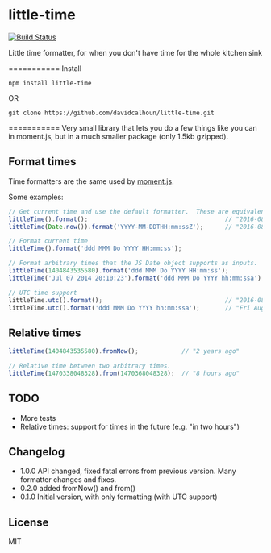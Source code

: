 little-time
===========
[![Build Status](https://travis-ci.org/davidcalhoun/little-time.svg?branch=master)](https://travis-ci.org/davidcalhoun/little-time)


Little time formatter, for when you don't have time for the whole kitchen sink


===========
Install

`npm install little-time`

OR

`git clone https://github.com/davidcalhoun/little-time.git`


===========
Very small library that lets you do a few things like you can in moment.js, but in a much smaller package (only 1.5kb gzipped).

## Format times
Time formatters are the same used by [moment.js](http://momentjs.com/docs/#/displaying/format/).

Some examples:

```js
// Get current time and use the default formatter.  These are equivalent:
littleTime().format();                                      // "2016-08-05T16:23:45Z"
littleTime(Date.now()).format('YYYY-MM-DDTHH:mm:ssZ');      // "2016-08-05T16:23:45Z"

// Format current time
littleTime().format('ddd MMM Do YYYY HH:mm:ss');                          // "Fri Aug 5th 2016 16:23:45pm"

// Format arbitrary times that the JS Date object supports as inputs.
littleTime(1404843535580).format('ddd MMM Do YYYY HH:mm:ss');             // "Tue Jul 8th 2014 11:18:55"
littleTime('Jul 07 2014 20:10:23').format('ddd MMM Do YYYY hh:mm:ssa');   // "Mon Jul 7th 2014 08:10:23pm"

// UTC time support
littleTime.utc().format();                                  // "2016-08-05T23:23:45Z"
littleTime.utc().format('ddd MMM Do YYYY hh:mm:ssa');       // "Fri Aug 5th 2016 23:23:45pm"
```

## Relative times
```js
littleTime(1404843535580).fromNow();            // "2 years ago"

// Relative time between two arbitrary times.
littleTime(1470338048328).from(1470368048328);  // "8 hours ago"
```

## TODO
* More tests
* Relative times: support for times in the future (e.g. "in two hours")

## Changelog
* 1.0.0 API changed, fixed fatal errors from previous version.  Many formatter changes and fixes.
* 0.2.0 added fromNow() and from()
* 0.1.0 Initial version, with only formatting (with UTC support)

## License
MIT
